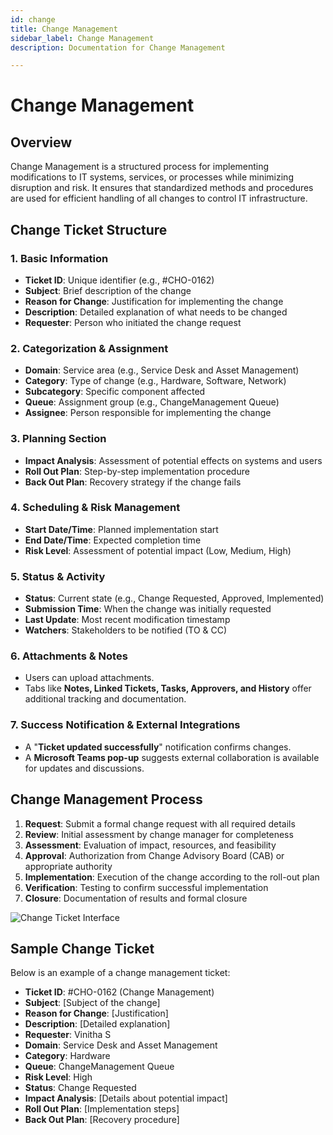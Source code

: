 ```yaml
---
id: change
title: Change Management
sidebar_label: Change Management
description: Documentation for Change Management

---
```


# Change Management

## Overview

Change Management is a structured process for implementing modifications to IT systems, services, or processes while minimizing disruption and risk. It ensures that standardized methods and procedures are used for efficient handling of all changes to control IT infrastructure.

## Change Ticket Structure

### 1. Basic Information
- **Ticket ID**: Unique identifier (e.g., #CHO-0162)
- **Subject**: Brief description of the change
- **Reason for Change**: Justification for implementing the change
- **Description**: Detailed explanation of what needs to be changed
- **Requester**: Person who initiated the change request

### 2. Categorization & Assignment
- **Domain**: Service area (e.g., Service Desk and Asset Management)
- **Category**: Type of change (e.g., Hardware, Software, Network)
- **Subcategory**: Specific component affected
- **Queue**: Assignment group (e.g., ChangeManagement Queue)
- **Assignee**: Person responsible for implementing the change

### 3. Planning Section
- **Impact Analysis**: Assessment of potential effects on systems and users
- **Roll Out Plan**: Step-by-step implementation procedure
- **Back Out Plan**: Recovery strategy if the change fails

### 4. Scheduling & Risk Management
- **Start Date/Time**: Planned implementation start
- **End Date/Time**: Expected completion time
- **Risk Level**: Assessment of potential impact (Low, Medium, High)

### 5. Status & Activity
- **Status**: Current state (e.g., Change Requested, Approved, Implemented)
- **Submission Time**: When the change was initially requested
- **Last Update**: Most recent modification timestamp
- **Watchers**: Stakeholders to be notified (TO & CC)

### 6. Attachments & Notes
- Users can upload attachments.
- Tabs like **Notes, Linked Tickets, Tasks, Approvers, and History** offer additional tracking and documentation.

### 7. Success Notification & External Integrations
- A "**Ticket updated successfully**" notification confirms changes.
- A **Microsoft Teams pop-up** suggests external collaboration is available for updates and discussions.

## Change Management Process

1. **Request**: Submit a formal change request with all required details
2. **Review**: Initial assessment by change manager for completeness
3. **Assessment**: Evaluation of impact, resources, and feasibility
4. **Approval**: Authorization from Change Advisory Board (CAB) or appropriate authority
5. **Implementation**: Execution of the change according to the roll-out plan
6. **Verification**: Testing to confirm successful implementation
7. **Closure**: Documentation of results and formal closure


![Change Ticket Interface](/img/Helpdesk/Change_Ticket.png)

## Sample Change Ticket

Below is an example of a change management ticket:

- **Ticket ID**: #CHO-0162 (Change Management)
- **Subject**: [Subject of the change]
- **Reason for Change**: [Justification]
- **Description**: [Detailed explanation]
- **Requester**: Vinitha S
- **Domain**: Service Desk and Asset Management
- **Category**: Hardware
- **Queue**: ChangeManagement Queue
- **Risk Level**: High
- **Status**: Change Requested
- **Impact Analysis**: [Details about potential impact]
- **Roll Out Plan**: [Implementation steps]
- **Back Out Plan**: [Recovery procedure]



